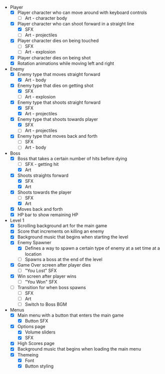 - Player
	- [x] Player character who can move around with keyboard controls
		- [ ] Art - character body
	- [x] Player character who can shoot forward in a straight line
		- [x] SFX
		- [ ] Art - projectiles
	- [x] Player character dies on being touched
		- [ ] SFX
		- [ ] Art - explosion
	- [x] Player character dies on being shot
	- [x] Rotation animations while moving left and right

- Enemy
	- [x] Enemy type that moves straight forward
		- [x] Art - body
	- [x] Enemy type that dies on getting shot
		- [x] SFX
		- [ ] Art - explosion
	- [x] Enemy type that shoots straight forward
		- [x] SFX
		- [x] Art - projectiles
	- [x] Enemy type that shoots towards player
		- [x] SFX
		- [ ] Art - projectiles
	- [x] Enemy type that moves back and forth
		- [ ] SFX
		- [ ] Art - body

- Boss
	- [x] Boss that takes a certain number of hits before dying
		- [ ] SFX - getting hit
		- [x] Art
	- [x] Shoots straights forward
		- [x] SFX
		- [x] Art
	- [x] Shoots towards the player
		- [ ] SFX
		- [x] Art
	- [x] Moves back and forth
	- [x] HP bar to show remaining HP

- Level 1
	- [x] Scrolling background art for the main game
	- [x] Score that increments on killing an enemy
	- [x] Background music that begins when starting the level
	- [x] Enemy Spawner
		- [x] Defines a way to spawn a certain type of enemy at a set time at a location
		- [ ] Spawns a boss at the end of the level
	- [x] Game Over screen after player dies
		- [ ] "You Lost" SFX
	- [x] Win screen after player wins
		- [ ] "You Won" SFX
	- [ ] Transition for when boss spawns
		- [ ] SFX
		- [ ] Art
		- [ ] Switch to Boss BGM

- Menus
	- [x] Main menu with a button that enters the main game
		- [x] Button SFX
	- [x] Options page
		- [x] Volume sliders
		- [x] SFX
	- [x] High Scores page
	- [x] Background music that begins when loading the main menu
	- [x] Themeing
		- [x] Font
		- [x] Button styling
